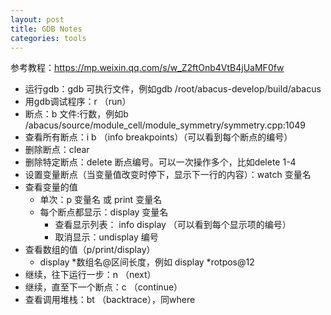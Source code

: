 ```yaml
---
layout: post
title: GDB Notes
categories: tools
---
```

参考教程：https://mp.weixin.qq.com/s/w_Z2ftOnb4VtB4jUaMF0fw
- 运行gdb：gdb 可执行文件，例如gdb /root/abacus-develop/build/abacus
- 用gdb调试程序：r （run）
- 断点：b  文件:行数，例如b /abacus/source/module_cell/module_symmetry/symmetry.cpp:1049
- 查看所有断点：i b （info breakpoints）（可以看到每个断点的编号）
- 删除断点：clear
- 删除特定断点：delete 断点编号。可以一次操作多个，比如delete 1-4
- 设置变量断点（当变量值改变时停下，显示下一行的内容）：watch 变量名
- 查看变量的值
  - 单次：p 变量名 或 print 变量名
  - 每个断点都显示：display 变量名
    - 查看显示列表： info display （可以看到每个显示项的编号）
    - 取消显示：undisplay 编号
- 查看数组的值（p/print/display）
  - display *数组名@区间长度，例如 display *rotpos@12
- 继续，往下运行一步：n （next）
- 继续，直至下一个断点：c （continue）
- 查看调用堆栈：bt  （backtrace），同where